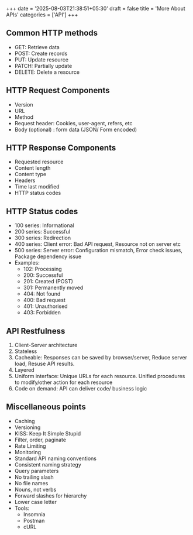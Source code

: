 +++
date = '2025-08-03T21:38:51+05:30'
draft = false
title = 'More About APIs'
categories = ['API']
+++
## Common HTTP methods
- GET: Retrieve data
- POST: Create records
- PUT: Update resource
- PATCH: Partially update
- DELETE: Delete a resource
## HTTP Request Components
- Version
- URL
- Method
- Request header: Cookies, user-agent, refers, etc
- Body (optional) : form data  (JSON/ Form encoded)
## HTTP Response Components
- Requested resource
- Content length
- Content type
- Headers
- Time last modified
- HTTP status codes

## HTTP Status codes
- 100 series: Informational
- 200 series: Successful
- 300 series: Redirection
- 400 series: Client error: Bad API request, Resource not on server etc
- 500 series: Server error: Configuration mismatch, Error check issues, Package dependency issue
- Examples: 
  - 102: Processing
  - 200: Successful
  - 201: Created (POST)
  - 301: Permanently moved
  - 404: Not found
  - 400: Bad request
  - 401: Unauthorised
  - 403: Forbidden

## API Restfulness
1. Client-Server architecture
2. Stateless
3. Cacheable: Responses can be saved by browser/server, Reduce server load, Resuse API results.
4. Layered
5. Uniform interface: Unique URLs for each resource. Unified procedures to modify/other action for each resource
6. Code on demand: API can deliver code/ business logic

## Miscellaneous points
- Caching
- Versioning
- KISS: Keep It Simple Stupid
- Filter, order, paginate
- Rate Limiting
- Monitoring
- Standard API naming conventions
- Consistent naming strategy
- Query parameters
- No trailing slash
- No file names
- Nouns, not verbs
- Forward slashes for hierarchy
- Lower case letter
- Tools:
  - Insomnia
  - Postman
  - cURL
